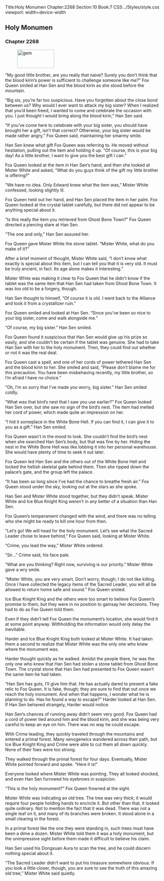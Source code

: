 Title:Holy Monumen 
Chapter:2268 
Section:10 
Book:7 
CSS:../Styles/style.css 
viewport: width=device-width
  
## Holy Monumen
### Chapter 2268 
<figure>
	<img src="../Images/gem.gif" alt="gem" id="gem" width="120" height="60" />
</figure>
  

  
  “My good little brother, are you really that naive? Surely you don’t think that the blood kirin’s power is sufficient to challenge someone like me?” Fox Queen smiled at Han Sen and the blood kirin as she stood before the mountain.

“Big sis, you’re far too suspicious. Have you forgotten about the close bond between us? Why would I ever want to attack my big sister? When I realized that you’d been freed, I wanted to come and celebrate the occasion with you. I just thought I would bring along the blood kirin,” Han Sen said.

“If you’ve come here to celebrate with your big sister, you should have brought her a gift, isn’t that correct? Otherwise, your big sister would be made rather angry,” Fox Queen said, maintaining her smarmy smile.

Han Sen knew what gift Fox Queen was referring to. He moved without hesitation, pulling out the item and holding it up. “Of course, this is your big day! As a little brother, I want to give you the best gift I can.”

Fox Queen looked at the item in Han Sen’s hand, and then she looked at Mister White and asked, “What do you guys think of the gift my little brother is offering?”

“We have no idea. Only Edward knew what the item was,” Mister White confessed, looking slightly ill.

Fox Queen held out her hand, and Han Sen placed the item in her palm. Fox Queen looked at the crystal tablet carefully, but there did not appear to be anything special about it.

“Is this really the item you retrieved from Ghost Bone Town?” Fox Queen directed a piercing stare at Han Sen.

“The one and only,” Han Sen assured her.

Fox Queen gave Mister White the stone tablet. “Mister White, what do you make of it?”

After a brief moment of thought, Mister White said, “I don’t know what exactly is special about this item, but I can tell you that it is very old. It must be truly ancient, in fact. Its age alone makes it interesting.”

Mister White was making it clear to Fox Queen that he didn’t know if the tablet was the same item that Han Sen had taken from Ghost Bone Town. It was too old to be a forgery, though.

Han Sen thought to himself, “Of course it is old. I went back to the Alliance and took it from a crystallizer ruin.”

Fox Queen smiled and looked at Han Sen. “Since you’ve been so nice to your big sister, come and walk alongside me.”

“Of course, my big sister.” Han Sen smiled.

Fox Queen found it suspicious that Han Sen would give up his prize so easily, and she couldn’t be certain if the tablet was genuine. She had to take Han Sen with her to the holy monument. Then, they could find out whether or not it was the real deal.

Fox Queen cast a spell, and one of her cords of power tethered Han Sen and the blood kirin to her. She smiled and said, “Please don’t blame me for this precaution. You have been misbehaving recently, my little brother, so I’m afraid I have no choice.”

“Oh, I’m so sorry that I’ve made you worry, big sister.” Han Sen smiled coldly.

“What was that bird’s nest that I saw you use earlier?” Fox Queen looked Han Sen over, but she saw no sign of the bird’s nest. The item had melted her cord of power, which made quite an impression on her.

“I hid it someplace in the White Bone Hell. If you can find it, I can give it to you as a gift.” Han Sen smiled.

Fox Queen wasn’t in the mood to look. She couldn’t find the bird’s nest when she searched Han Sen’s body, but that was fine by her. Hiding the nest in the White Bone Hell was like lobbing it into her personal warehouse. She would have plenty of time to seek it out later.

Fox Queen led Han Sen and the others out of the White Bone Hell and locked the hellish skeletal gate behind them. Then she ripped down the palace’s gate, and the group left the palace.

“It has been so long since I’ve had the chance to breathe fresh air.” Fox Queen stood under the sky, looking out at the stars as she spoke.

Han Sen and Mister White stood together, but they didn’t speak. Mister White and Ice Blue Knight King weren’t in any better of a situation than Han Sen.

Fox Queen’s temperament changed with the wind, and there was no telling who she might be ready to kill one hour from then.

“Let’s go! We will head for the holy monument. Let’s see what the Sacred Leader chose to leave behind,” Fox Queen said, looking at Mister White.

“Crime, you lead the way,” Mister White ordered.

“Sir…” Crime said, his face pale.

“What are you thinking? Right now, surviving is our priority.” Mister White gave a wry smile.

“Mister White, you are very smart. Don’t worry, though; I do not like killing. Once I have collected the legacy items of the Sacred Leader, you will all be allowed to return home safe and sound.” Fox Queen smiled.

Ice Blue Knight King and the others were too smart to believe Fox Queen’s promise to them, but they were in no position to gainsay her decisions. They had to do as Fox Queen told them.

Even if they didn’t tell Fox Queen the monument’s location, she would find it at some point anyway. Withholding the information would only delay the inevitable.

Harder and Ice Blue Knight King both looked at Mister White. It had taken them a second to realize that Mister White was the only one who knew where the monument was.

Harder thought quickly as he walked. Amidst the people there, he was the only one who knew that Han Sen had stolen a stone tablet from Ghost Bone Town. The crystal stone that Han Sen had presented to Fox Queen wasn’t the same item he had taken.

“Han Sen has guts, I’ll give him that. He has actually dared to present a fake relic to Fox Queen. It is fake, though; they are sure to find that out once we reach the holy monument. And when that happens, I wonder what he is planning to do. Has he found a way to escape?” Harder looked at Han Sen. If Han Sen behaved strangely, Harder would notice.

Han Sen’s chances of running away didn’t seem very good. Fox Queen had a cord of power tied around him and the blood kirin, and she was being very careful to keep an eye on him. There was no way he could escape.

With Crime leading, they quickly traveled through the mountains and entered a primal forest. Many xenogeneics wandered across their path, but Ice Blue Knight King and Crime were able to cut them all down quickly. None of their foes were too strong.

They walked through the primal forest for four days. Eventually, Mister White pointed forward and spoke. “Here it is!”

Everyone looked where Mister White was pointing. They all looked shocked, and even Han Sen furrowed his eyebrows in suspicion.

“This is the holy monument?” Fox Queen frowned at the sight.

Mister White was indicating an old tree. The tree was very thick; it would require four people holding hands to encircle it. But other than that, it looked quite ordinary. Not to mention the fact that it was dead. There was not a single leaf on it, and many of its branches were broken. It stood alone in a small clearing in the forest.

In a primal forest like the one they were standing in, such trees must have been a dime a dozen. Mister White told them it was a holy monument, but the unimpressive sight before them made it difficult to believe his claim.

Han Sen used his Dongxuan Aura to scan the tree, and he could discern nothing special about it.

“The Sacred Leader didn’t want to put his treasure somewhere obvious. If you look a little closer, though, you are sure to see the truth of this amazing old tree,” Mister White said quietly.
